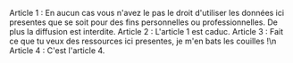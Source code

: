 Article 1 : En aucun cas vous n'avez le pas le droit d'utiliser les données ici presentes que se soit pour des fins personnelles ou professionnelles. De plus la diffusion est interdite.
Article 2 : L'article 1 est caduc.
Article 3 : Fait ce que tu veux des ressources ici presentes, je m'en bats les couilles !\n
Article 4 : C'est l'article 4.

